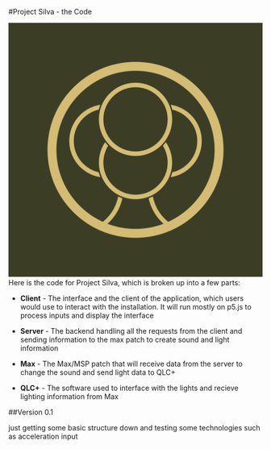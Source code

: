 #Project Silva - the Code

![Silva logo](/assets/logo.png)
Here is the code for Project Silva, which is broken up into a few parts:

* __Client__ - The interface and the client of the application, which users would use to interact with the installation. It will run mostly on p5.js to process inputs and display the interface

* __Server__ - The backend handling all the requests from the client and sending information to the max patch to create sound and light information

* __Max__ - The Max/MSP patch that will receive data from the server to change the sound and send light data to QLC+

* __QLC+__ - The software used to interface with the lights and recieve lighting information from Max

##Version 0.1

just getting some basic structure down and testing some technologies such as acceleration input 
